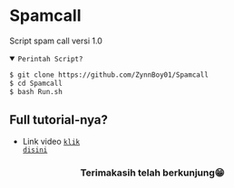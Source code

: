 # Spamcall
Script spam call versi 1.0

<details open><summary><code>Perintah Script?</code></summary>

```bash
$ git clone https://github.com/ZynnBoy01/Spamcall
$ cd Spamcall
$ bash Run.sh
```
</details>

## Full tutorial-nya?
- Link video <code><a href="https://youtu.be/Ia6FhB7TmgE?si=MX-aiJEl1IxxrpLG">klik disini</a></code>
<div align="center">

### Terimakasih telah berkunjung😁
</div>
